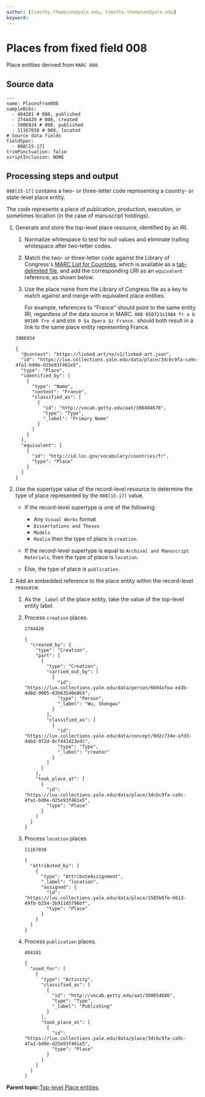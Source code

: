```yaml
---
author: [timothy.thompson@yale.edu, timothy.thompson@yale.edu]
keyword: 
---
```


# Places from fixed field 008

Place entities derived from `MARC 008`.

## Source data

```
---
name: PlacesFrom008
sampleBibs:
  - 404281 # 008, published
  - 2744420 # 008, created
  - 3906934 # 008, published
  - 11167038 # 008, located
# Source data fields
fieldSpec:
  - 008[15-17]
trimPunctuation: false
scriptInclusion: NONE
```

## Processing steps and output

`008[15-17]` contains a two- or three-letter code representing a country- or state-level place entity.

The code represents a place of publication, production, execution, or sometimes location \(in the case of manuscript holdings\).

1.  Generate and store the top-level place resource, identified by an IRI.

    1.  Normalize whitespace to test for null values and eliminate trailing whitespace after two-letter codes.

    2.  Match the two- or three-letter code against the Library of Congress's [MARC List for Countries](https://id.loc.gov/vocabulary/countries.html), which is available as a [tab-delimited file](http://id.loc.gov/vocabulary/countries.tsv), and add the corresponding URI as an `equivalent` reference, as shown below.

    3.  Use the place name from the Library of Congress file as a key to match against and merge with equivalent place entities.

        For example, references to "France" should point to the same entity IRI, regardless of the data source in MARC. `008 850723s1984 fr a b 00100 fre d` and `650 0 $a Opera $z France.` should both result in a link to the same place entity representing France.

    `3906934`

    ```
    {
      "@context": "https://linked.art/ns/v1/linked-art.json",
      "id": "https://lux.collections.yale.edu/data/place/3dcbc9fa-ca9c-4fa1-bd0e-d25e93f461e5",
      "type": "Place",
      "identified_by": [
        {
          "type": "Name",
          "content": "France",
          "classified_as": [
            {
              "id": "http://vocab.getty.edu/aat/300404670",
              "type": "Type",
              "_label": "Primary Name"
            }
          ]
        }
      ],
      "equivalent": [
        {
          "id": "http://id.loc.gov/vocabulary/countries/fr",
          "type": "Place"
        }
      ]
    } 
    ```

2.  Use the supertype value of the record-level resource to determine the type of place represented by the `008[15-17]` value.

    -   If the record-level supertype is one of the following:

        -   Any `Visual Works` format
        -   `Dissertations and Theses`
        -   `Models`
        -   `Realia`
        then the type of place is `creation`.

    -   If the record-level supertype is equal to `Archival and Manuscript Materials`, then the type of place is `location`.
    -   Else, the type of place is `publication`.
3.  Add an embedded reference to the place entity within the record-level resource.

    1.  As the `_label` of the place entity, take the value of the top-level entity label.

    2.  Process `creation` places.

        `2744420`

        ```
        {
          "created_by": {
            "type": "Creation",
            "part": [
              {
                "type": "Creation",
                "carried_out_by": [
                  {
                    "id": "https://lux.collections.yale.edu/data/person/6694afea-e43b-4d8d-9005-03b63540e8b5",
                    "type": "Person",
                    "_label": "Wu, Shengwu"
                  }
                ],
                "classified_as": [
                  {
                    "id": "https://lux.collections.yale.edu/data/concept/9d2c734e-afd3-44bd-972d-8cf441423edc",
                    "type": "Type",
                    "_label": "creator"
                  }
                ]
              }
            ],
            "took_place_at": [
              {
                "id": "https://lux.collections.yale.edu/data/place/3dcbc9fa-ca9c-4fa1-bd0e-d25e93f461e5",
                "type": "Place"
              }
            ]
          }
        }
        ```

    3.  Process `location` places

        `11167038`

        ```
        {
          "attributed_by": [
            {
              "type": "AttributeAssignment",
              "_label": "location",
              "assigned": {
                "id": "https://lux.collections.yale.edu/data/place/1585b6fe-6613-49fb-b254-3b911d5796bf",
                "type": "Place"
              }
            }
          ]
        }
        ```

    4.  Process `publication` places.

        `404281`

        ```
        {
          "used_for": [
            {
              "type": "Activity",
              "classified_as": [
                {
                  "id": "http://vocab.getty.edu/aat/300054686",
                  "type": "Type",
                  "_label": "Publishing"
                }
              ],
              "took_place_at": [
                {
                  "id": "https://lux.collections.yale.edu/data/place/3dcbc9fa-ca9c-4fa1-bd0e-d25e93f461e5",
                  "type": "Place"
                }
              ]
            }
          ]
        }
        ```


**Parent topic:**[Top-level Place entities](../concepts/top_level_place_entities.md)


